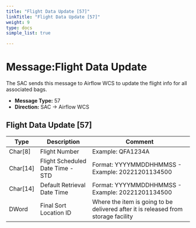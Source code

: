 ```yaml
---
title: "Flight Data Update [57]"
linkTitle: "Flight Data Update [57]"
weight: 9
type: docs
simple_list: true

---
```


# Message:Flight Data Update

The SAC sends this message to Airflow WCS to update the flight info for all associated bags.


- **Message Type:** 57
- **Direction:** SAC → Airflow WCS

<!-- -->

## Flight Data Update [57]
|Type |Description |Comment |
|-----|------------|------------|
|Char[8]|Flight Number  |Example: QFA1234A|
|Char[14]|Flight Scheduled Date Time - STD | Format:  YYYYMMDDHHMMSS - Example: 20221201134500|
|Char[14]|Default Retrieval Date Time |Format:  YYYYMMDDHHMMSS - Example: 20221201134500|
|DWord |Final Sort Location ID |Where the item is going to be delivered after it is released from storage facility|
